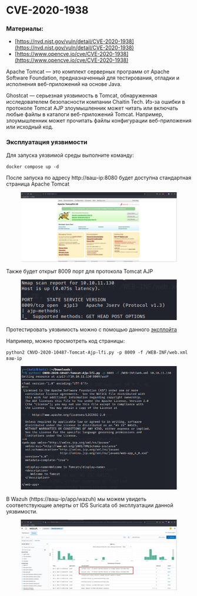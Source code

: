 # CVE-2020-1938

### Материалы:

* [https://nvd.nist.gov/vuln/detail/CVE-2020-1938](https://nvd.nist.gov/vuln/detail/CVE-2020-1938)
* [https://www.opencve.io/cve/CVE-2020-1938](https://www.opencve.io/cve/CVE-2020-1938)

Apache Tomcat — это комплект серверных программ от Apache Software Foundation, предназначенный для тестирования, отладки и исполнения веб-приложений на основе Java.

Ghostcat — серьезная уязвимость в Tomcat, обнаруженная исследователем безопасности компании Chaitin Tech. Из-за ошибки в протоколе Tomcat AJP злоумышленник может читать или включать любые файлы в каталоги веб-приложений Tomcat. Например, злоумышленник может прочитать файлы конфигурации веб-приложения или исходный код.

### Эксплуатация уязвимости

Для запуска уязвимой среды выполните команду:&#x20;

```
docker compose up -d
```

После запуска по адресу http://ваш-ip:8080 будет доступна стандартная страница Apache Tomcat&#x20;

<figure><img src="../../.gitbook/assets/image (35).png" alt=""><figcaption></figcaption></figure>

Также будет открыт 8009 порт для протокола Tomcat AJP

<figure><img src="../../.gitbook/assets/image (37).png" alt=""><figcaption></figcaption></figure>

Протестировать уязвимость можно с помощью данного [эксплойта](https://github.com/YDHCUI/CNVD-2020-10487-Tomcat-Ajp-lfi/blob/master/CNVD-2020-10487-Tomcat-Ajp-lfi.py)

Например, можно просмотреть код страницы:

```
python2 CNVD-2020-10487-Tomcat-Ajp-lfi.py -p 8009 -f /WEB-INF/web.xml ваш-ip
```

<figure><img src="../../.gitbook/assets/image (38).png" alt=""><figcaption></figcaption></figure>

В Wazuh (https://ваш-ip/app/wazuh) мы можем увидеть соответствующие алерты от IDS Suricata об эксплуатации данной уязвимости.

<figure><img src="../../.gitbook/assets/image (39).png" alt=""><figcaption></figcaption></figure>
